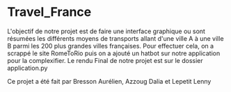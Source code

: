 # Travel_France
L'objectif de notre projet est de faire une interface graphique ou sont résumées les différents moyens de transports allant d'une ville A à une ville B parmi les 200 plus grandes villes françaises. Pour effectuer cela, on a scrappé le site RomeToRio puis on a ajouté un hatbot sur notre application pour la complexifier.
Le rendu Final de notre projet est sur le dossier application.py

Ce projet a été fait par Bresson Aurélien, Azzoug Dalia et Lepetit Lenny

